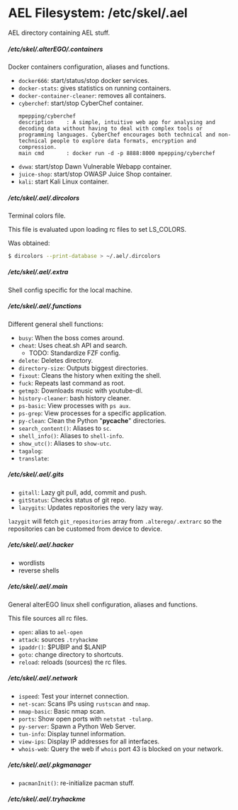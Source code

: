 <!-- /NOTEHEADER/                                                          {{{1

CREATED = '2023-03-30 11:02:26 UTC'
UPDATED = '2023-03-30 11:02:34 UTC'
TAGS = ['#AEL', '#/etc/skel/.ael', '#filesystem', '#home', '#linux']

/NOTEHEADER/ 1}}} -->

# AEL Filesystem: /etc/skel/.ael

AEL directory containing AEL stuff.

##### /etc/skel/.alterEGO/.containers

Docker containers configuration, aliases and functions.

* `docker666`: start/status/stop docker services.
* `docker-stats`: gives statistics on running containers.
* `docker-container-cleaner`: removes all containers.
* `cyberchef`: start/stop CyberChef container.
  ```
  mpepping/cyberchef
  description    : A simple, intuitive web app for analysing and decoding data without having to deal with complex tools or programming languages. CyberChef encourages both technical and non-technical people to explore data formats, encryption and compression.
  main cmd       : docker run -d -p 8888:8000 mpepping/cyberchef
  ```
* `dvwa`: start/stop Dawn Vulnerable Webapp container.
* `juice-shop`: start/stop OWASP Juice Shop container.
* `kali`: start Kali Linux container.

##### /etc/skel/.ael/.dircolors

Terminal colors file.

This file is evaluated upon loading rc files to set LS_COLORS.

Was obtained:

```bash
$ dircolors --print-database > ~/.ael/.dircolors
```

##### /etc/skel/.ael/.extra

Shell config specific for the local machine.

##### /etc/skel/.ael/.functions

Different general shell functions:

* `busy`: When the boss comes around.
* `cheat`: Uses cheat.sh API and search.
  - TODO: Standardize FZF config.
* `delete`: Deletes directory.
* `directory-size`: Outputs biggest directories.
* `fixout`: Cleans the history when exiting the shell.
* `fuck`: Repeats last command as root.
* `getmp3`: Downloads music with youtube-dl.
* `history-cleaner`: bash history cleaner.
* `ps-basic`: View processes with `ps aux`.
* `ps-grep`: View processes for a specific application.
* `py-clean`: Clean the Python "__pycache__" directories.
* `search_content()`: Aliases to `sc`.
* `shell_info()`: Aliases to `shell-info`.
* `show_utc()`: Aliases to `show-utc`.
* `tagalog`:
* `translate`:

##### /etc/skel/.ael/.gits

* `gitall`: Lazy git pull, add, commit and push.
* `gitStatus`: Checks status of git repo.
* `lazygits`: Updates repositories the very lazy way.

`lazygit` will fetch `git_repositories` array from `.alterego/.extrarc` so the repositories can be customed from device to device.

##### /etc/skel/.ael/.hacker

* wordlists
* reverse shells

##### /etc/skel/.ael/.main

General alterEGO linux shell configuration, aliases and functions.

This file sources all rc files.

* `open`: alias to `ael-open`
* `attack`: sources `.tryhackme`
* `ipaddr()`: $PUBIP and $LANIP
* `goto`: change directory to shortcuts.
* `reload`: reloads (sources) the rc files.

##### /etc/skel/.ael/.network

* `ispeed`: Test your internet connection.
* `net-scan`: Scans IPs using `rustscan` and `nmap`.
* `nmap-basic`: Basic nmap scan.
* `ports`: Show open ports with `netstat -tulanp`.
* `py-server`: Spawn a Python Web Server.
* `tun-info`: Display tunnel information.
* `view-ips`: Display IP addresses for all interfaces.
* `whois-web`: Query the web if `whois` port 43 is blocked on your network.

##### /etc/skel/.ael/.pkgmanager

* `pacmanInit()`: re-initialize pacman stuff.

##### /etc/skel/.ael/.tryhackme

<!--
# -----------------------------------------------------------------------------
# vim: foldmethod=marker
# ____________________________{ FIN ¯\_(ツ)_/¯ }_______________________________
-->
